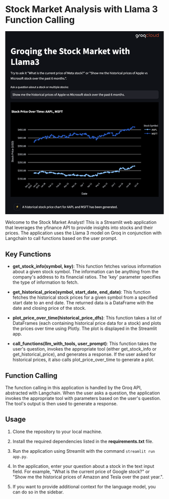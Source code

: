 # Stock Market Analysis with Llama 3 Function Calling

![Demo Image](/demo_image.png)

Welcome to the Stock Market Analyst! This is a Streamlit web application that leverages the yfinance API to provide insights into stocks and their prices. The application uses the Llama 3 model on Groq in conjunction with Langchain to call functions based on the user prompt.

## Key Functions

- **get_stock_info(symbol, key)**: This function fetches various information about a given stock symbol. The information can be anything from the company's address to its financial ratios. The 'key' parameter specifies the type of information to fetch.

- **get_historical_price(symbol, start_date, end_date)**: This function fetches the historical stock prices for a given symbol from a specified start date to an end date. The returned data is a DataFrame with the date and closing price of the stock.

- **plot_price_over_time(historical_price_dfs)**: This function takes a list of DataFrames (each containing historical price data for a stock) and plots the prices over time using Plotly. The plot is displayed in the Streamlit app.

- **call_functions(llm_with_tools, user_prompt)**: This function takes the user's question, invokes the appropriate tool (either get_stock_info or get_historical_price), and generates a response. If the user asked for historical prices, it also calls plot_price_over_time to generate a plot.

## Function Calling

The function calling in this application is handled by the Groq API, abstracted with Langchain. When the user asks a question, the application invokes the appropriate tool with parameters based on the user's question. The tool's output is then used to generate a response.

## Usage

1. Clone the repository to your local machine.

2. Install the required dependencies listed in the **requirements.txt** file.

3. Run the application using Streamlit with the command `streamlit run app.py`.

4. In the application, enter your question about a stock in the text input field. For example, "What is the current price of Google stock?" or "Show me the historical prices of Amazon and Tesla over the past year.".

5. If you want to provide additional context for the language model, you can do so in the sidebar.
